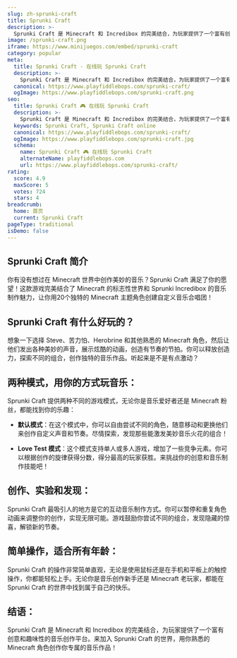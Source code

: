 ```yaml
---
slug: zh-sprunki-craft
title: Sprunki Craft
description: >-
  Sprunki Craft 是 Minecraft 和 Incredibox 的完美结合，为玩家提供了一个富有创意和趣味性的音乐创作平台。来加入 Sprunki Craft 的世界，用你熟悉的 Minecraft 角色创作你专属的音乐作品！
image: /sprunki-craft.png
iframe: https://www.minijuegos.com/embed/sprunki-craft
category: popular
meta:
  title: Sprunki Craft - 在线玩 Sprunki Craft
  description: >-
    Sprunki Craft 是 Minecraft 和 Incredibox 的完美结合，为玩家提供了一个富有创意和趣味性的音乐创作平台。来加入 Sprunki Craft 的世界，用你熟悉的 Minecraft 角色创作你专属的音乐作品！
  canonical: https://www.playfiddlebops.com/sprunki-craft/
  ogImage: https://www.playfiddlebops.com/sprunki-craft.png
seo:
  title: Sprunki Craft 🎮 在线玩 Sprunki Craft
  description: >-
    Sprunki Craft 是 Minecraft 和 Incredibox 的完美结合，为玩家提供了一个富有创意和趣味性的音乐创作平台。来加入 Sprunki Craft 的世界，用你熟悉的 Minecraft 角色创作你专属的音乐作品！
  keywords: Sprunki Craft, Sprunki Craft online
  canonical: https://www.playfiddlebops.com/sprunki-craft/
  ogImage: https://www.playfiddlebops.com/sprunki-craft.jpg
  schema:
    name: Sprunki Craft 🎮 在线玩 Sprunki Craft
    alternateName: playfiddlebops.com
    url: https://www.playfiddlebops.com/sprunki-craft/
rating:
  score: 4.9
  maxScore: 5
  votes: 724
  stars: 4
breadcrumb:
  home: 首页
  current: Sprunki Craft
pageType: traditional
isDemo: false
---
```


## Sprunki Craft 简介

你有没有想过在 Minecraft 世界中创作美妙的音乐？Sprunki Craft 满足了你的愿望！这款游戏完美结合了 Minecraft 的标志性世界和 Sprunki Incredibox 的音乐制作魅力，让你用20个独特的 Minecraft 主题角色创建自定义音乐合唱团！

## Sprunki Craft 有什么好玩的？

想象一下选择 Steve、苦力怕、Herobrine 和其他熟悉的 Minecraft 角色，然后让他们发出各种美妙的声音，展示炫酷的动画，创造有节奏的节拍。你可以释放创造力，探索不同的组合，创作独特的音乐作品。听起来是不是有点激动？

## 两种模式，用你的方式玩音乐：

Sprunki Craft 提供两种不同的游戏模式，无论你是音乐爱好者还是 Minecraft 粉丝，都能找到你的乐趣：

- **默认模式**：在这个模式中，你可以自由尝试不同的角色，随意移动和更换他们来创作自定义声音和节奏。尽情探索，发现那些能激发美妙音乐火花的组合！

- **Love Test 模式**：这个模式支持单人或多人游戏，增加了一些竞争元素。你可以根据创作的旋律获得分数，得分最高的玩家获胜。来挑战你的创意和音乐制作技能吧！

## 创作、实验和发现：

Sprunki Craft 最吸引人的地方是它的互动音乐制作方式。你可以暂停和重复角色动画来调整你的创作，实现无限可能。游戏鼓励你尝试不同的组合，发现隐藏的惊喜，解锁新的节奏。

## 简单操作，适合所有年龄：

Sprunki Craft 的操作非常简单直观，无论是使用鼠标还是在手机和平板上的触控操作，你都能轻松上手。无论你是音乐创作新手还是 Minecraft 老玩家，都能在 Sprunki Craft 的世界中找到属于自己的快乐。

## 结语：

Sprunki Craft 是 Minecraft 和 Incredibox 的完美结合，为玩家提供了一个富有创意和趣味性的音乐创作平台。来加入 Sprunki Craft 的世界，用你熟悉的 Minecraft 角色创作你专属的音乐作品！
